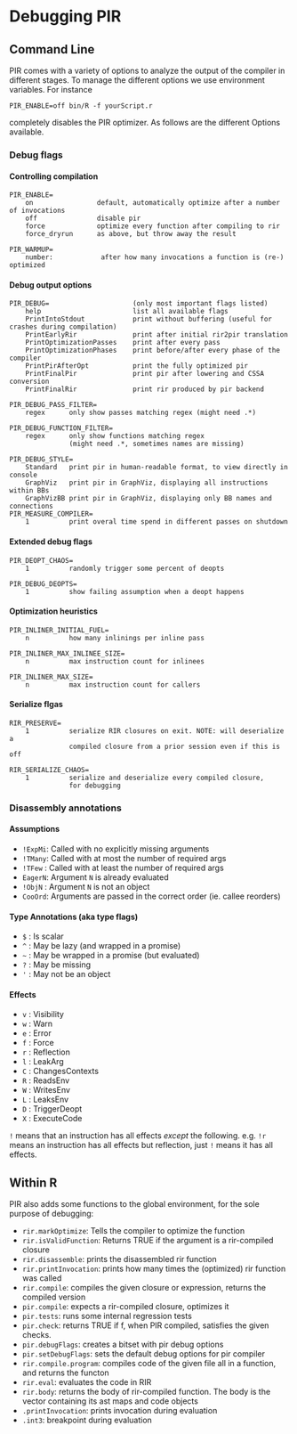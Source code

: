 # Debugging PIR

## Command Line

PIR comes with a variety of options to analyze the output of the compiler in different
stages. To manage the different options we use environment variables. For instance

    PIR_ENABLE=off bin/R -f yourScript.r

completely disables the PIR optimizer. As follows are the different Options available.

### Debug flags

#### Controlling compilation

    PIR_ENABLE=
        on                default, automatically optimize after a number of invocations
        off               disable pir
        force             optimize every function after compiling to rir
        force_dryrun      as above, but throw away the result

    PIR_WARMUP=
        number:            after how many invocations a function is (re-) optimized

#### Debug output options

    PIR_DEBUG=                     (only most important flags listed)
        help                       list all available flags
        PrintIntoStdout            print without buffering (useful for crashes during compilation)
        PrintEarlyRir              print after initial rir2pir translation
        PrintOptimizationPasses    print after every pass
        PrintOptimizationPhases    print before/after every phase of the compiler
        PrintPirAfterOpt           print the fully optimized pir
        PrintFinalPir              print pir after lowering and CSSA conversion
        PrintFinalRir              print rir produced by pir backend

    PIR_DEBUG_PASS_FILTER=
        regex      only show passes matching regex (might need .*)

    PIR_DEBUG_FUNCTION_FILTER=
        regex      only show functions matching regex
                   (might need .*, sometimes names are missing)

    PIR_DEBUG_STYLE=
        Standard   print pir in human-readable format, to view directly in console
        GraphViz   print pir in GraphViz, displaying all instructions within BBs
        GraphVizBB print pir in GraphViz, displaying only BB names and connections
    PIR_MEASURE_COMPILER=
        1          print overal time spend in different passes on shutdown

#### Extended debug flags

    PIR_DEOPT_CHAOS=
        1          randomly trigger some percent of deopts

    PIR_DEBUG_DEOPTS=
        1          show failing assumption when a deopt happens

#### Optimization heuristics

    PIR_INLINER_INITIAL_FUEL=
        n          how many inlinings per inline pass

    PIR_INLINER_MAX_INLINEE_SIZE=
        n          max instruction count for inlinees

    PIR_INLINER_MAX_SIZE=
        n          max instruction count for callers

#### Serialize flgas

    RIR_PRESERVE=
        1          serialize RIR closures on exit. NOTE: will deserialize a
                   compiled closure from a prior session even if this is off

    RIR_SERIALIZE_CHAOS=
        1          serialize and deserialize every compiled closure,
                   for debugging

### Disassembly annotations

#### Assumptions

* `!ExpMi`: Called with no explicitly missing arguments
* `!TMany`: Called with at most the number of required args
* `!TFew` : Called with at least the number of required args
* `EagerN`: Argument `N` is already evaluated
* `!ObjN` : Argument `N` is not an object
* `CooOrd`: Arguments are passed in the correct order (ie. callee reorders)

#### Type Annotations (aka type flags)

* `$` : Is scalar
* `^` : May be lazy (and wrapped in a promise)
* `~` : May be wrapped in a promise (but evaluated)
* `?` : May be missing
* `'` : May not be an object

#### Effects

* `v` : Visibility
* `w` : Warn
* `e` : Error
* `f` : Force
* `r` : Reflection
* `l` : LeakArg
* `C` : ChangesContexts
* `R` : ReadsEnv
* `W` : WritesEnv
* `L` : LeaksEnv
* `D` : TriggerDeopt
* `X` : ExecuteCode

`!` means that an instruction has all effects *except* the following. e.g. `!r`
means an instruction has all effects but reflection, just `!` means it has all
effects.

## Within R

PIR also adds some functions to the global environment, for the sole purpose of
debugging:

* `rir.markOptimize`: Tells the compiler to optimize the function
* `rir.isValidFunction`: Returns TRUE if the argument is a rir-compiled closure
* `rir.disassemble`: prints the disassembled rir function
* `rir.printInvocation`: prints how many times the (optimized) rir function was
  called
* `rir.compile`: compiles the given closure or expression, returns the compiled
  version
* `pir.compile`: expects a rir-compiled closure, optimizes it
* `pir.tests`: runs some internal regression tests
* `pir.check`: returns TRUE if f, when PIR compiled, satisfies the given checks.
* `pir.debugFlags`: creates a bitset with pir debug options
* `pir.setDebugFlags`: sets the default debug options for pir compiler
* `rir.compile.program`: compiles code of the given file all in a function, and
  returns the functon
* `rir.eval`: evaluates the code in RIR
* `rir.body`: returns the body of rir-compiled function. The body is the vector
  containing its ast maps and code objects
* `.printInvocation`: prints invocation during evaluation
* `.int3`: breakpoint during evaluation
